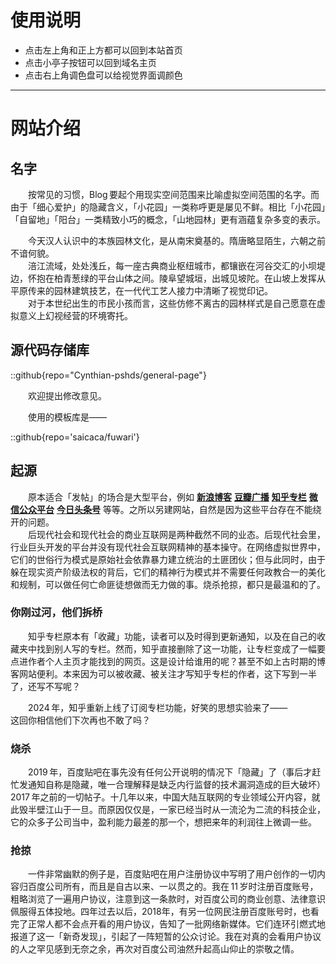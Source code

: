 # 使用说明

- 点击左上角和正上方都可以回到本站首页
- 点击小亭子按钮可以回到域名主页
- 点击右上角调色盘可以给视觉界面调颜色

---

# 网站介绍

## 名字

&emsp;&emsp;按常见的习惯，Blog&thinsp;要起个用现实空间范围来比喻虚拟空间范围的名字。而由于「细心爱护」的隐藏含义，「小花园」一类称呼更是屡见不鲜。相比「小花园」「自留地」「阳台」一类精致小巧的概念，「山地园林」更有涵蕴复杂多变的表示。

&emsp;&emsp;今天汉人认识中的本族园林文化，是从南宋奠基的。隋唐略显陌生，六朝之前不谙何貌。  
&emsp;&emsp;涪江流域，处处浅丘，每一座古典商业枢纽城市，都镶嵌在河谷交汇的小坝堤边，怀抱在柏青葱绿的平台山体之间。陵阜望城垣，出城见坡陀。在山坡上发挥从平原传来的园林建筑技艺，在一代代工艺人接力中清晰了视觉印记。  
&emsp;&emsp;对于本世纪出生的市民小孩而言，这些仿修不离古的园林样式是自己愿意在虚拟意义上幻视经营的环境寄托。

## 源代码存储库

::github{repo="Cynthian-pshds/general-page"}

&emsp;&emsp;欢迎提出修改意见。

&emsp;&emsp;使用的模板库是——

::github{repo='saicaca/fuwari'}

## 起源

&emsp;&emsp;原本适合「发帖」的场合是大型平台，例如
<a href="https://blog.sina.com.cn/" target="_blank">**新浪博客**</a>
<a href="https://m.douban.com/status/" target="_blank">**豆瓣广播**</a>
<a href="https://zhuanlan.zhihu.com/" target="_blank">**知乎专栏**</a>
<a href="https://mp.weixin.qq.com/" target="_blank">**微信公众平台**</a>
<a href="https://mp.toutiao.com/" target="_blank">**今日头条号**</a>
等等。之所以另建网站，自然是因为这些平台存在不能绕开的问题。  
&emsp;&emsp;后现代社会和现代社会的商业互联网是两种截然不同的业态。后现代社会里，行业巨头开发的平台并没有现代社会互联网精神的基本操守。在网络虚拟世界中，它们的世俗行为模式是原始社会依靠暴力建立统治的土匪团伙；但与此同时，由于躲在现实资产阶级法权的背后，它们的精神行为模式并不需要任何政教合一的美化和规制，可以做任何亡命匪徒想做而无力做的事。烧杀抢掠，都只是最温和的了。

### 你刚过河，他们拆桥

&emsp;&emsp;知乎专栏原本有「收藏」功能，读者可以及时得到更新通知，以及在自己的收藏夹中找到别人写的专栏。然而，知乎直接删除了这一功能，让专栏变成了一幅要点进作者个人主页才能找到的网页。这是设计给谁用的呢？甚至不如上古时期的博客网站便利。本来因为可以被收藏、被关注才写知乎专栏的作者，这下写到一半了，还写不写呢？

&emsp;&emsp;2024&thinsp;年，知乎重新上线了订阅专栏功能，好笑的思想实验来了——  
这回你相信他们下次再也不敢了吗？

### 烧杀

&emsp;&emsp;2019&thinsp;年，百度贴吧在事先没有任何公开说明的情况下「隐藏」了（事后才赶忙发通知自称是隐藏，唯一合理解释是缺乏内行监督的技术漏洞造成的巨大破坏）2017&thinsp;年之前的一切帖子。十几年以来，中国大陆互联网的专业领域公开内容，就此毁半壁江山于一旦。而原因仅仅是，一家已经当时从一流沦为二流的科技企业，它的众多子公司当中，盈利能力最差的那一个，想把来年的利润往上微调一些。

### 抢掠

&emsp;&emsp;一件非常幽默的例子是，百度贴吧在用户注册协议中写明了用户创作的一切内容归百度公司所有，而且是自古以来、一以贯之的。我在&thinsp;11&thinsp;岁时注册百度账号，粗略浏览了一遍用户协议，注意到这一条款时，对百度公司的商业创意、法律意识佩服得五体投地。四年过去以后，2018年，有另一位网民注册百度账号时，也看完了正常人都不会点开看的用户协议，告知了一批网络新媒体。它们连环引燃式地报道了这一「新奇发现」，引起了一阵短暂的公众讨论。我在对真的会看用户协议的人之罕见感到无奈之余，再次对百度公司油然升起高山仰止的崇敬之情。